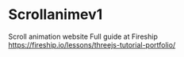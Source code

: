 # Scrollanimev1
Scroll animation website
Full guide at Fireship
https://fireship.io/lessons/threejs-tutorial-portfolio/

